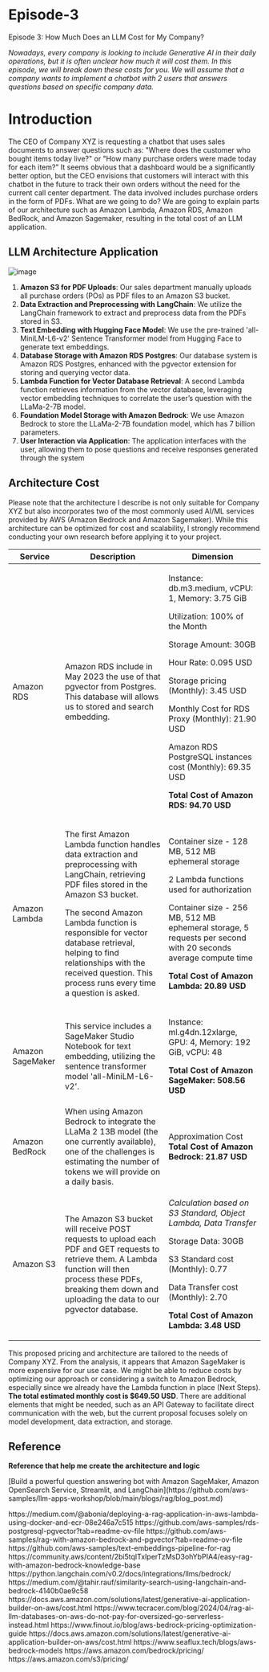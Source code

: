 # Episode-3
Episode 3: How Much Does an LLM Cost for My Company?

*Nowadays, every company is looking to include Generative AI in their daily operations, but it is often unclear how much it will cost them. In this episode, we will break down these costs for you. We will assume that a company wants to implement a chatbot with 2 users that answers questions based on specific company data.*

# Introduction

The CEO of Company XYZ is requesting a chatbot that uses sales documents to answer questions such as: "Where does the customer who bought items today live?" or "How many purchase orders were made today for each item?" It seems obvious that a dashboard would be a significantly better option, but the CEO envisions that customers will interact with this chatbot in the future to track their own orders without the need for the current call center department. The data involved includes purchase orders in the form of PDFs. What are we going to do? We are going to explain parts of our architecture such as Amazon Lambda, Amazon RDS, Amazon BedRock, and Amazon Sagemaker, resulting in the total cost of an LLM application.

## LLM Architecture Application
![image](https://github.com/user-attachments/assets/9fbbd370-81ba-4298-be25-a207dfd73be4)
1. **Amazon S3 for PDF Uploads**: Our sales department manually uploads all purchase orders (POs) as PDF files to an Amazon S3 bucket.
2. **Data Extraction and Preprocessing with LangChain**: We utilize the LangChain framework to extract and preprocess data from the PDFs stored in S3.
3. **Text Embedding with Hugging Face Model**: We use the pre-trained 'all-MiniLM-L6-v2' Sentence Transformer model from Hugging Face to generate text embeddings.
4. **Database Storage with Amazon RDS Postgres**: Our database system is Amazon RDS Postgres, enhanced with the pgvector extension for storing and querying vector data.
5. **Lambda Function for Vector Database Retrieval**: A second Lambda function retrieves information from the vector database, leveraging vector embedding techniques to correlate the user’s question with the LLaMa-2-7B model.
6. **Foundation Model Storage with Amazon Bedrock**: We use Amazon Bedrock to store the LLaMa-2-7B foundation model, which has 7 billion parameters.
7. **User Interaction via Application**: The application interfaces with the user, allowing them to pose questions and receive responses generated through the system

## Architecture Cost
Please note that the architecture I describe is not only suitable for Company XYZ but also incorporates two of the most commonly used AI/ML services provided by AWS (Amazon Bedrock and Amazon Sagemaker). While this architecture can be optimized for cost and scalability, I strongly recommend conducting your own research before applying it to your project.

| Service    | Description | Dimension | 
| --------- | ------- | ------- |
| Amazon RDS| Amazon RDS include in May 2023 the use of that pgvector from Postgres. This database will allows us to stored and search embedding. | <p>Instance: db.m3.medium, vCPU: 1, Memory: 3.75 GiB <p> <p> Utilization: 100% of the Month <p> Storage Amount: 30GB <p> Hour Rate: 0.095 USD <p> Storage pricing (Monthly): 3.45 USD <p> Monthly Cost for RDS Proxy (Monthly): 21.90 USD <p> Amazon RDS PostgreSQL instances cost (Monthly): 69.35 USD <p> **Total Cost of Amazon RDS: 94.70 USD** <p>|
| Amazon Lambda | <p>The first Amazon Lambda function handles data extraction and preprocessing with LangChain, retrieving PDF files stored in the Amazon S3 bucket.<p> The second Amazon Lambda function is responsible for vector database retrieval, helping to find relationships with the received question. This process runs every time a question is asked.<p>| <p>Container size - 128 MB, 512 MB ephemeral storage <p> 2 Lambda functions used for authorization <p> Container size - 256 MB, 512 MB ephemeral storage, 5 requests per second with 20 seconds average compute time<p> **Total Cost of Amazon Lambda: 20.89 USD**<p> |
| Amazon SageMaker | This service includes a SageMaker Studio Notebook for text embedding, utilizing the sentence transformer model 'all-MiniLM-L6-v2'. | <p> Instance: ml.g4dn.12xlarge, GPU: 4, Memory: 192 GiB, vCPU: 48<p> **Total Cost of Amazon SageMaker: 508.56 USD** <p>|
| Amazon BedRock | When using Amazon Bedrock to integrate the LLaMa 2 13B model (the one currently available), one of the challenges is estimating the number of tokens we will provide on a daily basis. | Approximation Cost **Total Cost of Amazon Bedrock: 21.87 USD**        |
| Amazon S3 | The Amazon S3 bucket will receive POST requests to upload each PDF and GET requests to retrieve them. A Lambda function will then process these PDFs, breaking them down and uploading the data to our pgvector database. | <p>*Calculation based on S3 Standard, Object Lambda, Data Transfer*<p> Storage Data: 30GB<p> S3 Standard cost (Monthly): 0.77<p>Data Transfer cost (Monthly): 2.70<p> **Total Cost of Amazon Lambda: 3.48 USD** <p> |

This proposed pricing and architecture are tailored to the needs of Company XYZ. From the analysis, it appears that Amazon SageMaker is more expensive for our use case. We might be able to reduce costs by optimizing our approach or considering a switch to Amazon Bedrock, especially since we already have the Lambda function in place (Next Steps). **The total estimated monthly cost is $649.50 USD**. There are additional elements that might be needed, such as an API Gateway to facilitate direct communication with the web, but the current proposal focuses solely on model development, data extraction, and storage.

## Reference
**Reference that help me create the architecture and logic**
<p> [Build a powerful question answering bot with Amazon SageMaker, Amazon OpenSearch Service, Streamlit, and LangChain](https://github.com/aws-samples/llm-apps-workshop/blob/main/blogs/rag/blog_post.md) <p> 
https://medium.com/@abonia/deploying-a-rag-application-in-aws-lambda-using-docker-and-ecr-08e246a7c515
https://github.com/aws-samples/rds-postgresql-pgvector?tab=readme-ov-file
https://github.com/aws-samples/rag-with-amazon-bedrock-and-pgvector?tab=readme-ov-file
https://github.com/aws-samples/text-embeddings-pipeline-for-rag
https://community.aws/content/2bi5tqITxIperTzMsD3ohYbPIA4/easy-rag-with-amazon-bedrock-knowledge-base
https://python.langchain.com/v0.2/docs/integrations/llms/bedrock/
https://medium.com/@tahir.rauf/similarity-search-using-langchain-and-bedrock-4140b0ae9c58
https://docs.aws.amazon.com/solutions/latest/generative-ai-application-builder-on-aws/cost.html
https://www.tecracer.com/blog/2024/04/rag-ai-llm-databases-on-aws-do-not-pay-for-oversized-go-serverless-instead.html
https://www.finout.io/blog/aws-bedrock-pricing-optimization-guide
https://docs.aws.amazon.com/solutions/latest/generative-ai-application-builder-on-aws/cost.html
https://www.seaflux.tech/blogs/aws-bedrock-models
https://aws.amazon.com/bedrock/pricing/
https://aws.amazon.com/s3/pricing/
